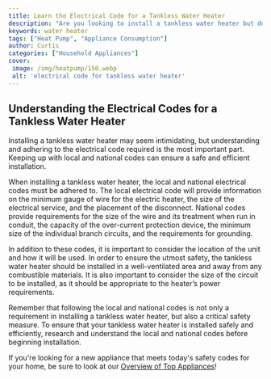 ```yaml
---
title: Learn the Electrical Code for a Tankless Water Heater
description: "Are you looking to install a tankless water heater but dont know the electrical code Learn the essential information here with this guide"
keywords: water heater
tags: ["Heat Pump", "Appliance Consumption"]
author: Curtis
categories: ["Household Appliances"]
cover: 
 image: /img/heatpump/150.webp
 alt: 'electrical code for tankless water heater'
---
```

## Understanding the Electrical Codes for a Tankless Water Heater
Installing a tankless water heater may seem intimidating, but understanding and adhering to the electrical code required is the most important part. Keeping up with local and national codes can ensure a safe and efficient installation.

When installing a tankless water heater, the local and national electrical codes must be adhered to. The local electrical code will provide information on the minimum gauge of wire for the electric heater, the size of the electrical service, and the placement of the disconnect. National codes provide requirements for the size of the wire and its treatment when run in conduit, the capacity of the over-current protection device, the minimum size of the individual branch circuits, and the requirements for grounding. 

In addition to these codes, it is important to consider the location of the unit and how it will be used. In order to ensure the utmost safety, the tankless water heater should be installed in a well-ventilated area and away from any combustible materials. It is also important to consider the size of the circuit to be installed, as it should be appropriate to the heater’s power requirements.

Remember that following the local and national codes is not only a requirement in installing a tankless water heater, but also a critical safety measure. To ensure that your tankless water heater is installed safely and efficiently, research and understand the local and national codes before beginning installation. 

If you're looking for a new appliance that meets today's safety codes for your home, be sure to look at our [Overview of Top Appliances](./pages/appliance-overview)!
